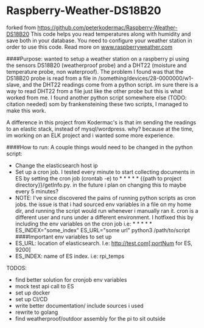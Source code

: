 Raspberry-Weather-DS18B20
=========================

forked from https://github.com/peterkodermac/Raspberry-Weather-DS18B20
This code helps you read temperatures along with humidity and save both in your database. You need to configure your weather station in order to use this code. Read more on www.raspberryweather.com

####Purpose:
wanted to setup a weather station on a raspberry pi using the sensors DS18B20 (weatherproof probe) and a DHT22 (moisture and temperature probe, non waterproof). The problem I found was that the DS18B20 probe is read from a file in /something/devices/28-0000000/w1-slave, and the DHT22 readings come from a python script. im sure there is a way to read DHT22 from a file just like the other probe but this is what worked from me. I found another python script somewhere else (TODO: citation needed) som by frankensteining these two scripts, I managed to make this work. 

A difference in this project from Kodermac's is that im sending the readings to an elastic stack, instead of mysql/wordpress. why? because at the time, im working on an ELK project and i wanted some more experience. 


####How to run:
A couple things would need to be changed in the python script: 
- Change the elasticsearch host ip
- Set up a cron job. I tested every minute to start collecting documents in ES by setting the cron job (crontab -e) to * * * * * {{path to project directory}}/getInfo.py. in the future i plan on changing this to maybe every 5 minutes?
- NOTE: I've since discovered the pains of running python scripts as cron jobs. the issue is that i had sourced env variables in a file on my home dir, and running the script would run whenever i manually ran it. cron is a different user and runs under a different environment. I hotfixed this by including the env variables on the cron job i.e: * * * * * ES_INDEX="some_index" ES_URL="some url" python3 /path/to/script	
####Important env variables to set up
- ES_URL: location of elasticsearch. I.e: http://test.com[:portNum for ES, 9200]
- ES_INDEX: name of ES index. i.e: rpi_temps

TODOS:
- find better solution for cronjob env variables
- mock test api call to ES
- set up docker 
- set up CI/CD
- write better documentation/ include sources i used
- rewrite to golang
- find weatherproof/outdoor assembly for the pi to sit outside
